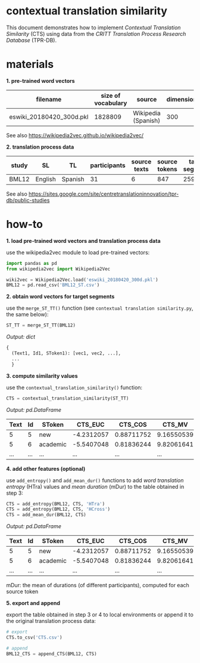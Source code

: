 # contextual translation similarity

This document demonstrates how to implement *Contextual Translation Similarity* (CTS) using data from the *CRITT Translation Process Research Database* (TPR-DB).

# materials

**1. pre-trained word vectors**

|filename|size of vocabulary|source|dimension|model type|window|
|--|--|--|--|--|--|
|eswiki_20180420_300d.pkl|1828809|Wikipedia (Spanish)|300|skip-gram|5|

See also https://wikipedia2vec.github.io/wikipedia2vec/

**2. translation process data**

|study|SL|TL|participants|source texts|source tokens|target segments|
|--|--|--|--|--|--|--|
|BML12|English|Spanish|31|6|847|25936|

See also https://sites.google.com/site/centretranslationinnovation/tpr-db/public-studies

# how-to

**1. load pre-trained word vectors and translation process data**

use the wikipedia2vec module to load pre-trained vectors:

```python
import pandas as pd
from wikipedia2vec import Wikipedia2Vec

wiki2vec = Wikipedia2Vec.load('eswiki_20180420_300d.pkl')
BML12 = pd.read_csv('BML12_ST.csv')
```

**2. obtain word vectors for target segments**

use the `merge_ST_TT()` function (see `contextual translation similarity.py`, the same below):

```python
ST_TT = merge_ST_TT(BML12)
```

*Output: dict*

```python
{
  (Text1, Id1, SToken1): [vec1, vec2, ...],
  ...
  }
```

**3. compute similarity values**

use the `contextual_translation_similarity()` function:

```python
CTS = contextual_translation_similarity(ST_TT)
```

*Output: pd.DataFrame*

|Text|Id|SToken|CTS_EUC|CTS_COS|CTS_MV|
|--|--|--|--|--|--|
|5|5|new|-4.2312057|0.88711752|9.16550539|
|5|6|academic|-5.5407048|0.81836244|9.82061641|
|...|...|...|...|...|...|

**4. add other features (optional)**

use `add_entropy()` and `add_mean_dur()` functions to add *word translation entropy* (HTra) values and *mean duration* (mDur) to the table obtained in step 3:

```python
CTS = add_entropy(BML12, CTS, 'HTra')
CTS = add_entropy(BML12, CTS, 'HCross')
CTS = add_mean_dur(BML12, CTS)
```

*Output: pd.DataFrame*

|Text|Id|SToken|CTS_EUC|CTS_COS|CTS_MV|HTra|HCross|mDur|
|--|--|--|--|--|--|--|--|--|
|5|5|new|-4.2312057|0.88711752|9.16550539|0.6907|0.6907|302.310345|
|5|6|academic|-5.5407048|0.81836244|9.82061641|1.0351|0.6907|482.275862|
|...|...|...|...|...|...|...|...|...|

mDur: the mean of durations (of different participants), computed for each source token

**5. export and append**

export the table obtained in step 3 or 4 to local environments or append it to the original translation process data:

```python
# export
CTS.to_csv('CTS.csv')

# append
BML12_CTS = append_CTS(BML12, CTS)
```

